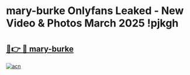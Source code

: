 # mary-burke Onlyfans Leaked - New Video & Photos March 2025 !pjkgh

# <h2><a href="https://qy78wy.iuczelnia.edu.pl?title=mary-burke&ref=pjkgh">🔗👉 🔴 mary-burke</a></h2>

[![acn](https://github.com/user-attachments/assets/0f9c940e-d8b0-45ae-aac7-cd30a18b3e1c)](https://qy78wy.iuczelnia.edu.pl?title=mary-burke&ref=pjkgh)

